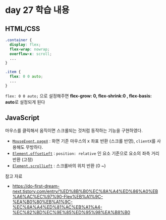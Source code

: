 # day 27 학습 내용



## HTML/CSS

```css
.container {
  display: flex;
  flex-wrap: nowrap;
  overflow-x: scroll;
  ...
}

.item {
  flex: 0 0 auto;
  ...
}
```

`flex: 0 0 auto;` 으로 설정해주면 **flex-grow: 0, flex-shrink:0 , flex-basis: auto**로 설정되게 된다



## JavaScript

마우스를 클릭해서 움직이면 스크롤되는 것처럼 동작하는 기능을 구현하였다.

- [`MouseEvent.pageX`](https://developer.mozilla.org/en-US/docs/Web/API/MouseEvent/pageX) : 화면 기준 마우스의 x 좌표 반환 (스크롤 반영), `clientX`를 사용해도 무방하다.
- [`Element.offsetLeft`](https://developer.mozilla.org/en-US/docs/Web/API/HTMLElement/offsetLeft) : `position: relative` 인 요소 기준으로 요소의 좌측 거리 반환 (고정)
- [`Element.scrollLeft`](https://developer.mozilla.org/en-US/docs/Web/API/Element/scrollLeft) : 스크롤바의 위치 반환 (0 ~)





참고 자료

- https://do-first-dream-next.tistory.com/entry/%ED%8B%B0%EC%8A%A4%ED%86%A0%EB%A6%AC%EC%97%90-Flex%EB%A1%9C-%EA%B0%80%EB%A1%9C-%EC%8A%A4%ED%81%AC%EB%A1%A4-%EC%82%BD%EC%9E%85%ED%95%98%EA%B8%B0

  
